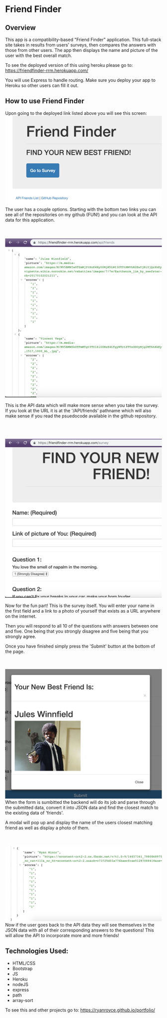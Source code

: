 # Friend Finder

## Overview
This app is a compatibility-based "Friend Finder" application. This full-stack site takes in results from users' surveys, then compares the answers with those from other users. The app then displays the name and picture of the user with the best overall match.

To see the deployed version of this using heroku please go to: https://friendfinder-rrm.herokuapp.com/

You will use Express to handle routing. Make sure you deploy your app to Heroku so other users can fill it out.


## How to use Friend Finder
Upon going to the deployed link listed above you will see this screen:<br>
![one](./images/1.png)
The user has a couple options. Starting with the bottom two links you can see all of the repositories on my github (FUN!) and you can look at the API data for this application.<br>
<br>
<br>
<br>
![two](./images/2.png)

This is the API data which will make more sense when you take the survey. If you look at the URL it is at the '/API/friends' pathname which will also make sense if you read the psuedocode available in the github repository.<br>
<br>
<br>
<br>

![three](./images/3.png)

Now for the fun part! This is the survey itself. You will enter your name in the first field and a link to a photo of yourself that exists as a URL anywhere on the internet.<br>

Then you will respond to all 10 of the questions with answers between one and five. One being that you strongly disagree and five being that you strongly agree.<br>

Once you have finished simply press the 'Submit' button at the bottom of the page.
<br>
<br>
<br>

![four](./images/4.png)
When the form is sumbitted the backend will do its job and parse through the submitted data, convert it into JSON data and find the closest match to the existing data of 'friends'.<br>

A modal will pop up and display the name of the users closest matching friend as well as display a photo of them.<br>
<br>
<br>
<br>
![five](./images/5.png)
Now if the user goes back to the API data they will see themselves in the JSON data with all of their corresponding answers to the questions! This will allow the API to incorporate more and more friends!


## Technologies Used:
* HTML/CSS
* Bootstrap
* JS
* Heroku
* nodeJS
* express
* path
* array-sort

To see this and other projects go to: https://ryanroyce.github.io/portfolio/